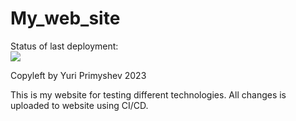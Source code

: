# My_web_site

Status of last deployment:<br>
<img src="https://github.com/01Yura/My_web_site/workflows/deploy_website/badge.svg"><br>

Copyleft by Yuri Primyshev 2023

This is my website for testing different technologies.
All changes is uploaded to website using CI/CD.
